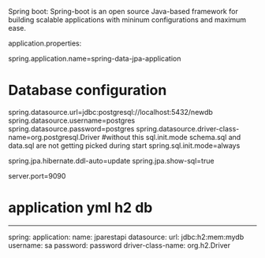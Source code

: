 Spring boot:
Spring-boot is an open source Java-based framework for building scalable applications with mininum configurations and maximum ease.


application.properties:

spring.application.name=spring-data-jpa-application

# Database configuration
spring.datasource.url=jdbc:postgresql://localhost:5432/newdb
spring.datasource.username=postgres
spring.datasource.password=postgres
spring.datasource.driver-class-name=org.postgresql.Driver
#without this sql.init.mode schema.sql and data.sql are not getting picked during start
spring.sql.init.mode=always

spring.jpa.hibernate.ddl-auto=update
spring.jpa.show-sql=true

server.port=9090

#  application yml h2 db
---------------------------
spring:
    application:
        name:   jparestapi
    datasource:
        url: jdbc:h2:mem:mydb
        username: sa
        password: password
        driver-class-name: org.h2.Driver

        
